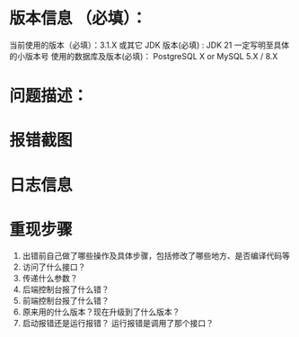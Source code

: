 # 版本信息 （必填）：
当前使用的版本（必填）：3.1.X 或其它
JDK 版本(必填) : JDK 21 一定写明至具体的小版本号
使用的数据库及版本(必填)： PostgreSQL X or MySQL 5.X / 8.X

# 问题描述：

# 报错截图

# 日志信息

# 重现步骤
1. 出错前自己做了哪些操作及具体步骤，包括修改了哪些地方、是否编译代码等
2. 访问了什么接口？
3. 传递什么参数？
4. 后端控制台报了什么错？
5. 前端控制台报了什么错？
6. 原来用的什么版本？现在升级到了什么版本？
7. 启动报错还是运行报错？ 运行报错是调用了那个接口？


